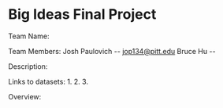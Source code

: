 # Big Ideas Final Project

Team Name:

Team Members:
Josh Paulovich -- jop134@pitt.edu
Bruce Hu -- 

Description:

Links to datasets:
    1.
    2.
    3.

Overview:
